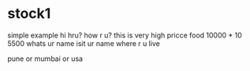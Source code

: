 # stock1
simple example
hi 
hru?
how r u?
this is very  high pricce food
10000 * 10
5500
whats ur name
isit ur name
where r u live 

pune or mumbai or usa
